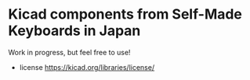Kicad components from Self-Made Keyboards in Japan
======
Work in progress, but feel free to use!

- license
https://kicad.org/libraries/license/
